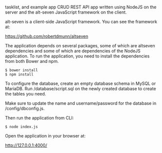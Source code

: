 tasklist, and example app CRUD REST API app written using NodeJS on the server and the alt-seven JavaScript framework on the client.

alt-seven is a client-side JavaScript framework. You can see the framework at:

https://github.com/robertdmunn/altseven

The application depends on several packages, some of which are altseven dependencies and some of which are dependencies of the NodeJS application. To run the application, you need to install the dependencies from both Bower and npm.

    $ bower install
    $ npm install

To configure the database, create an empty database schema in MySQL or MariaDB. Run /database/script.sql on the newly created database to create the tables you need.

Make sure to update the name and username/password for the database in /config/dbconfig.js.

Then run the application from CLI:

    $ node index.js

Open the application in your browser at:

http://127.0.0.1:4000/
